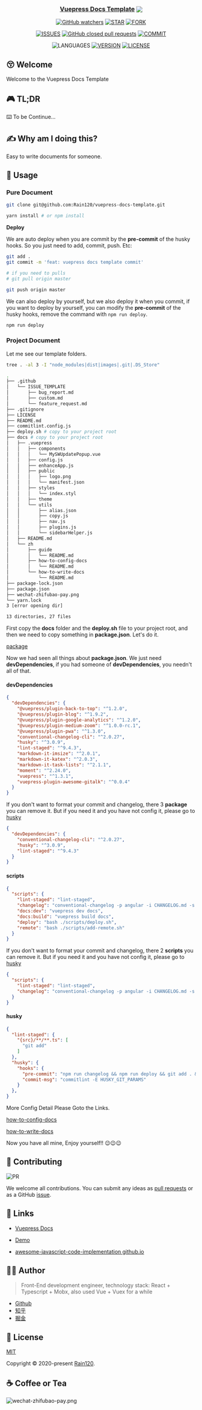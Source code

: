 <h3 align="center">
  <a href="https://github.com/Rain120/vuepress-docs-template">Vuepress Docs Template</a>
  <img align="center" src="docs/.vuepress/public/images/docs.png" />
</h3>

<div align="center">

[![GitHub watchers](https://img.shields.io/github/watchers/rain120/vuepress-docs-template?style=social)](https://github.com/Rain120/vuepress-docs-template/watchers)
[![STAR](https://img.shields.io/github/stars/rain120/vuepress-docs-template?style=social)](https://github.com/Rain120/vuepress-docs-template/stargazers) [![FORK](https://img.shields.io/github/forks/rain120/vuepress-docs-template?style=social)](https://github.com/Rain120/vuepress-docs-template/network/members)

[![ISSUES](https://img.shields.io/github/issues/rain120/vuepress-docs-template?style=flat-square)](https://github.com/Rain120/vuepress-docs-template/issues) [![GitHub closed pull requests](https://img.shields.io/github/issues-pr-closed/rain120/vuepress-docs-template?style=flat-square)](https://github.com/Rain120/vuepress-docs-template/pulls) [![COMMIT](https://img.shields.io/github/last-commit/rain120/vuepress-docs-template?style=flat-square)](https://github.com/Rain120/vuepress-docs-template/commits/master)

![LANGUAGES](https://img.shields.io/github/languages/top/rain120/vuepress-docs-template?style=flat-square)
[![VERSION](https://img.shields.io/github/package-json/v/rain120/vuepress-docs-template?style=flat-square)](https://github.com/Rain120/vuepress-docs-template/blob/master/package.json) [![LICENSE](https://img.shields.io/github/license/rain120/vuepress-docs-template?style=flat-square)](https://github.com/Rain120/vuepress-docs-template/blob/master/LICENSE)

</div>

## 😚 Welcome

Welcome to the Vuepress Docs Template

## 🎮 TL;DR

⌨️ To be Continue...

## ✍ Why am I doing this?

Easy to write documents for someone.

## 🔨 Usage

### Pure Document

```sh {1}
git clone git@github.com:Rain120/vuepress-docs-template.git

yarn install # or npm install
```

**Deploy**

We are auto deploy when you are commit by the **pre-commit** of the husky hooks. So you just need to add, commit, push. Etc:

```sh
git add .
git commit -m 'feat: vuepress docs template commit'

# if you need to pulls
# git pull origin master

git push origin master
```

We can also deploy by yourself, but we also deploy it when you commit, if you want to deploy by yourself, you can modify the **pre-commit** of the husky hooks, remove the command with `npm run deploy`.

```sh
npm run deploy
```

### Project Document

Let me see our template folders.

```sh
tree . -al 3 -I "node_modules|dist|images|.git|.DS_Store"
```

```sh
.
├── .github
│   └── ISSUE_TEMPLATE
│       ├── bug_report.md
│       ├── custom.md
│       └── feature_request.md
├── .gitignore
├── LICENSE
├── README.md
├── commitlint.config.js
├── deploy.sh # copy to your project root
├── docs # copy to your project root
│   ├── .vuepress
│   │   ├── components
│   │   │   └── MySWUpdatePopup.vue
│   │   ├── config.js
│   │   ├── enhanceApp.js
│   │   ├── public
│   │   │   ├── logo.png
│   │   │   └── manifest.json
│   │   ├── styles
│   │   │   └── index.styl
│   │   ├── theme
│   │   └── utils
│   │       ├── alias.json
│   │       ├── copy.js
│   │       ├── nav.js
│   │       ├── plugins.js
│   │       └── sidebarHelper.js
│   ├── README.md
│   └── zh
│       ├── guide
│       │   └── README.md
│       ├── how-to-config-docs
│       │   └── README.md
│       └── how-to-write-docs
│           └── README.md
├── package-lock.json
├── package.json
├── wechat-zhifubao-pay.png
└── yarn.lock
3 [error opening dir]

13 directories, 27 files
```

First copy the **docs** folder and the **deploy.sh** file to your project root, and then we need to copy something in **package.json**. Let's do it.

[package](package.json)

Now we had seen all things about **package.json**. We just need **devDependencies**, if you had someone of **devDependencies**, you needn't all of that.

#### devDependencies

```json
{
  "devDependencies": {
    "@vuepress/plugin-back-to-top": "^1.2.0",
    "@vuepress/plugin-blog": "^1.9.2",
    "@vuepress/plugin-google-analytics": "^1.2.0",
    "@vuepress/plugin-medium-zoom": "^1.0.0-rc.1",
    "@vuepress/plugin-pwa": "^1.3.0",
    "conventional-changelog-cli": "^2.0.27",
    "husky": "^3.0.9",
    "lint-staged": "^9.4.3",
    "markdown-it-imsize": "^2.0.1",
    "markdown-it-katex": "^2.0.3",
    "markdown-it-task-lists": "^2.1.1",
    "moment": "^2.24.0",
    "vuepress": "^1.3.1",
    "vuepress-plugin-awesome-gitalk": "^0.0.4"
  }
}
```

If you don't want to format your commit and changelog, there 3 **package** you can remove it. But if you need it and you have not config it, please go to [husky](#husky)
```json
{
  "devDependencies": {
    "conventional-changelog-cli": "^2.0.27",
    "husky": "^3.0.9",
    "lint-staged": "^9.4.3"
  }
}
```

#### scripts

```json
{
  "scripts": {
    "lint-staged": "lint-staged",
    "changelog": "conventional-changelog -p angular -i CHANGELOG.md -s -r 0",
    "docs:dev": "vuepress dev docs",
    "docs:build": "vuepress build docs",
    "deploy": "bash ./scripts/deploy.sh",
    "remote": "bash ./scripts/add-remote.sh"
  }
}
```

If you don't want to format your commit and changelog, there 2 **scripts** you can remove it. But if you need it and you have not config it, please go to [husky](#husky)

```json
{
  "scripts": {
    "lint-staged": "lint-staged",
    "changelog": "conventional-changelog -p angular -i CHANGELOG.md -s -r 0"
  }
}
```

#### husky

```json {9}
{
  "lint-staged": {
    "{src}/**/**.ts": [
      "git add"
    ]
  },
  "husky": {
    "hooks": {
      "pre-commit": "npm run changelog && npm run deploy && git add . && lint-staged",
      "commit-msg": "commitlint -E HUSKY_GIT_PARAMS"
    }
  },
}
```

More Config Detail Please Goto the Links.

[how-to-config-docs](docs/zh/how-to-config-docs/README.md)

[how-to-write-docs](docs/zh/how-to-write-docs/README.md)

Now you have all mine, Enjoy yourself!! 😉😉😉

## 🤝 Contributing

![PR](https://img.shields.io/badge/PRs-Welcome-orange?style=flat-square&logo=appveyor)

We welcome all contributions. You can submit any ideas as [pull requests](https://github.com/Rain120/vuepress-docs-template/pulls) or as a GitHub [issue](https://github.com/Rain120/vuepress-docs-template/issues).

## 🔗 Links

- [Vuepress Docs](https://vuepress.vuejs.org/)

- [Demo](https://rain120.github.io/vuepress-docs-template)

- [awesome-javascript-code-implementation github.io](https://rain120.github.io/awesome-javascript-code-implementation/)

## 👨‍🏭 Author

> Front-End development engineer, technology stack: React + Typescript + Mobx, also used Vue + Vuex for a while

- [Github](https://github.com/Rain120)
- [知乎](https://www.zhihu.com/people/yan-yang-nian-hua-120/activities)
- [掘金](https://juejin.im/user/57c616496be3ff00584f54db)

## 📝 License

[MIT](https://github.com/Rain120/vuepress-docs-template/blob/master/LICENSE)

Copyright © 2020-present [Rain120](https://github.com/Rain120).

## ☕ Coffee or Tea

![wechat-zhifubao-pay.png](./wechat-zhifubao-pay.png)

